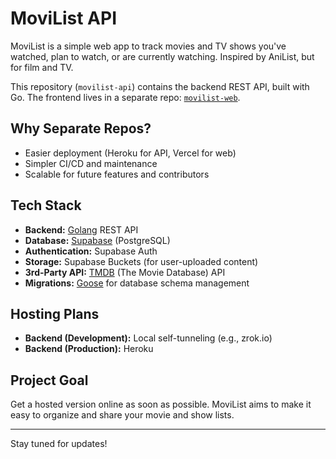 # MoviList API

MoviList is a simple web app to track movies and TV shows you've watched, plan to watch, or are currently watching. Inspired by AniList, but for film and TV.

This repository (`movilist-api`) contains the backend REST API, built with Go. The frontend lives in a separate repo: [`movilist-web`](https://github.com/you/movilist-web).

## Why Separate Repos?

- Easier deployment (Heroku for API, Vercel for web)
- Simpler CI/CD and maintenance
- Scalable for future features and contributors

## Tech Stack

- **Backend:** [Golang](https://go.dev/) REST API  
- **Database:** [Supabase](https://supabase.com/) (PostgreSQL)  
- **Authentication:** Supabase Auth  
- **Storage:** Supabase Buckets (for user-uploaded content)  
- **3rd-Party API:** [TMDB](https://www.themoviedb.org/?language=en-US) (The Movie Database) API 
- **Migrations:** [Goose](https://github.com/pressly/goose) for database schema management  


## Hosting Plans

- **Backend (Development):** Local self-tunneling (e.g., zrok.io)
- **Backend (Production):** Heroku

## Project Goal

Get a hosted version online as soon as possible. MoviList aims to make it easy to organize and share your movie and show lists.

---

Stay tuned for updates!